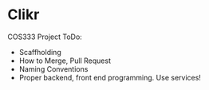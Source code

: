 # Clikr
COS333 Project 
ToDo:
- Scaffholding
- How to Merge, Pull Request
- Naming Conventions
- Proper backend, front end programming. Use services!
